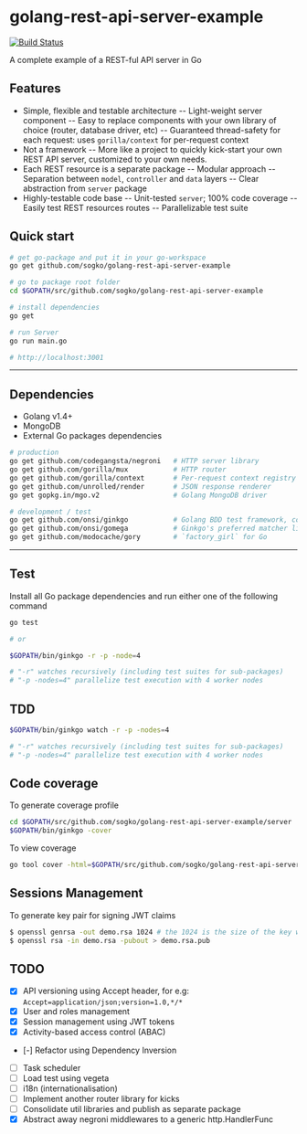 golang-rest-api-server-example
==============================

[![Build Status](https://drone.io/github.com/sogko/golang-rest-api-server-example/status.png)](https://drone.io/github.com/sogko/golang-rest-api-server-example/latest)

A complete example of a REST-ful API server in Go

## Features
- Simple, flexible and testable architecture
-- Light-weight server component
-- Easy to replace components with your own library of choice (router, database driver, etc)
-- Guaranteed thread-safety for each request: uses `gorilla/context` for per-request context
- Not a framework
-- More like a project to quickly kick-start your own REST API server, customized to your own needs.
- Each REST resource is a separate package
-- Modular approach
-- Separation between `model`, `controller` and `data` layers
-- Clear abstraction from `server` package 
- Highly-testable code base
-- Unit-tested `server`; 100% code coverage
-- Easily test REST resources routes
-- Parallelizable test suite


## Quick start
```bash
# get go-package and put it in your go-workspace
go get github.com/sogko/golang-rest-api-server-example

# go to package root folder
cd $GOPATH/src/github.com/sogko/golang-rest-api-server-example

# install dependencies
go get

# run Server
go run main.go

# http://localhost:3001
```
-----

## Dependencies
- Golang v1.4+
- MongoDB
- External Go packages dependencies

```bash
# production
go get github.com/codegangsta/negroni   # HTTP server library
go get github.com/gorilla/mux           # HTTP router
go get github.com/gorilla/context       # Per-request context registry utility
go get github.com/unrolled/render       # JSON response renderer
go get gopkg.in/mgo.v2                  # Golang MongoDB driver

# development / test
go get github.com/onsi/ginkgo           # Golang BDD test framework, complements `go test`
go get github.com/onsi/gomega           # Ginkgo's preferred matcher library
go get github.com/modocache/gory        # `factory_girl` for Go
```

----

## Test
Install all Go package dependencies and run either one of the following command

```bash
go test

# or

$GOPATH/bin/ginkgo -r -p -node=4

# "-r" watches recursively (including test suites for sub-packages)
# "-p -nodes=4" parallelize test execution with 4 worker nodes
```

## TDD
```bash
$GOPATH/bin/ginkgo watch -r -p -nodes=4

# "-r" watches recursively (including test suites for sub-packages)
# "-p -nodes=4" parallelize test execution with 4 worker nodes
```

## Code coverage
To generate coverage profile

```bash
cd $GOPATH/src/github.com/sogko/golang-rest-api-server-example/server
$GOPATH/bin/ginkgo -cover
```

To view coverage

```bash
go tool cover -html=$GOPATH/src/github.com/sogko/golang-rest-api-server-example/server/server.coverprofile
```

## Sessions Management
To generate key pair for signing JWT claims
```bash
$ openssl genrsa -out demo.rsa 1024 # the 1024 is the size of the key we are generating
$ openssl rsa -in demo.rsa -pubout > demo.rsa.pub 
```

## TODO
* [x] API versioning using Accept header, for e.g: `Accept=application/json;version=1.0,*/*`
* [x] User and roles management
* [x] Session management using JWT tokens
* [x] Activity-based access control (ABAC)
* [-] Refactor using Dependency Inversion
* [ ] Task scheduler
* [ ] Load test using vegeta
* [ ] i18n (internationalisation)
* [ ] Implement another router library for kicks
* [ ] Consolidate util libraries and publish as separate package
* [x] Abstract away negroni middlewares to a generic http.HandlerFunc